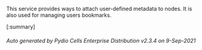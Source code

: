 






This service provides ways to attach user-defined metadata to nodes. It is also used for managing users bookmarks.

[:summary]

###### Auto generated by Pydio Cells Enterprise Distribution v2.3.4 on 9-Sep-2021
